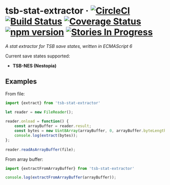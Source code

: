 # tsb-stat-extractor &middot; [![CircleCI](https://circleci.com/gh/retro-games/tsb-stat-extractor/tree/master.svg?style=shield)](https://circleci.com/gh/retro-games/tsb-stat-extractor/tree/master) [![Build Status](https://travis-ci.org/retro-games/tsb-stat-extractor.svg?branch=master)](https://travis-ci.org/retro-games/tsb-stat-extractor) [![Coverage Status](https://coveralls.io/repos/github/retro-games/tsb-stat-extractor/badge.svg)](https://coveralls.io/github/retro-games/tsb-stat-extractor) [![npm version](https://img.shields.io/npm/v/tsb-stat-extractor.svg?style=flat)](https://www.npmjs.com/package/tsb-stat-extractor) [![Stories In Progress](https://badge.waffle.io/retro-games/tsb-stat-extractor.png?label=In%20Progress&title=In%20Progress)](http://waffle.io/retro-games/tsb-stat-extractor)

*A stat extractor for TSB save states, written in ECMAScript 6*

Current save states supported:
* **TSB-NES (Nestopia)**
 
## Examples

From file:

```javascript
import {extract} from 'tsb-stat-extractor'

let reader = new FileReader();
 
reader.onload = function() {
    const arrayBuffer = reader.result;
    const bytes = new Uint8Array(arrayBuffer, 0, arrayBuffer.byteLength);
    console.log(extract(bytes));
};
 
reader.readAsArrayBuffer(file);
```

From array buffer: 
 
```javascript
import {extractFromArrayBuffer} from 'tsb-stat-extractor'

console.log(extractFromArrayBuffer(arrayBuffer));
```